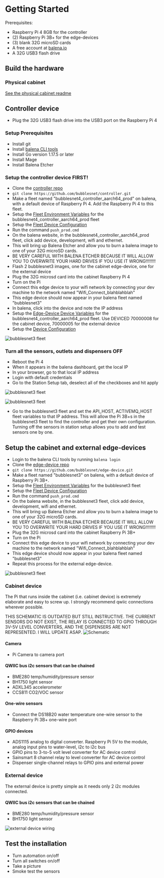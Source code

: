 # Getting Started

Prerequisites:
* Raspberry Pi 4 8GB for the controller
* (2) Raspberry Pi 3B+ for the edge-devices
* (3) blank 32G microSD cards
* A free account at [balena.io](https://balena.io)
* A 32G USB3 flash drive

## Build the hardware

### Physical cabinet
[See the physical cabinet readme](cabinet/README.md)


## Controller device
* Plug the 32G USB3 flash drive into the USB3 port on the Raspberry Pi 4

### Setup Prerequisites
* Install git
* Install [balena CLI tools](https://www.balena.io/docs/reference/balena-cli/)
* Install Go version 1.17.5 or later
* Install Mage
* Install Balena Etcher

### Setup the controller device FIRST!

* Clone the [controller repo](https://github.com/bubblesnet/controller)
* ``` git clone https://github.com/bubblesnet/controller.git ```
* Make a fleet named "bubblesnet4_controller_aarch64_prod" on balena, with a default device of Raspberry Pi 4.  Add the
  Raspberry Pi 4 to this fleet.
* Setup the [Fleet Environment Variables](balena/EnvironmentVariables.md) for the bubblesnet4_controller_aarch64_prod fleet
* Setup the [Fleet Device Configuration](balena/DeviceConfiguration.md)
* Run the command ``` push_prod.cmd ```
* On the balena website, in the bubblesnet4_controller_aarch64_prod fleet, click add device, development, wifi and ethernet.
* This will bring up Balena Etcher and allow you to burn a balena image to one of your 32G microSD cards.
* BE VERY CAREFUL WITH BALENA ETCHER BECAUSE IT WILL ALLOW YOU TO OVERWRITE YOUR HARD DRIVES IF YOU USE IT WRONG!!!!!!!!
* Flash 2 bubblesnet3 images, one for the cabinet edge-device, one for the external device
* Plug the 32G microsd card into the cabinet Raspberry Pi 4
* Turn on the Pi
* Connect this edge device to your wifi network by connecting your dev machine to the network named "Wifi_Connect_blahblahblah"
* This edge device should now appear in your balena fleet named "bubblesnet3"
* In balena, click into the device and note the IP address
* Setup the [Edge-Device Device Variables](balena/EnvironmentVariables.md) for the bubblesnet4_controller_aarch64_prod fleet. Use DEVICED 70000008 for the cabinet device, 70000005 for the external device
* Setup the [Device Configuration](balena/DeviceConfiguration.md)

![bubblesnet3 fleet](balena/controller-fleet-devices.png)

### Turn all the sensors, outlets and dispensers OFF
* Reboot the Pi 4
* When it appears in the balena dashboard, get the local IP
* In your browser, go to that local IP address
* Login with default credentials
* Go to the Station Setup tab, deselect all of the checkboxes and hit apply

![bubblesnet3 fleet](user_interface/Screen_Station_Setup.png)

![bubblesnet3 fleet](user_interface/Screen_Station_Setup_1.png)

* Go to the bubblesnet3 fleet and set the API_HOST, ACTIVEMQ_HOST fleet variables to that IP address.  This will allow the Pi 3B+s in the bubblesnet3 fleet to find the controller and get their own configuration.  Turning off the sensors in station setup allows you to add and test sensors one by one.

## Setup the cabinet and external edge-devices
* Login to the balena CLI tools by running ``` balena login ```
* Clone the [edge-device repo](https://github.com/bubblesnet/edge-device)
* ``` git clone https://github.com/bubblesnet/edge-device.git ```
* Make a fleet named "bubblesnet3" on balena, with a default device of Raspberry Pi 3B+.
* Setup the [Fleet Environment Variables](balena/EnvironmentVariables.md) for the bubblesnet3 fleet 
* Setup the [Fleet Device Configuration](balena/DeviceConfiguration.md)
* Run the command ``` push_prod.cmd ```
* On the balena website, in the bubblesnet3 fleet, click add device, development, wifi and ethernet.
* This will bring up Balena Etcher and allow you to burn a balena image to one of your 32G microSD cards.  
* BE VERY CAREFUL WITH BALENA ETCHER BECAUSE IT WILL ALLOW YOU TO OVERWRITE YOUR HARD DRIVES IF YOU USE IT WRONG!!!!!!!!
* Plug the 32G microsd card into the cabinet Raspberry Pi 3B+
* Turn on the Pi
* Connect this edge device to your wifi network by connecting your dev machine to the network named "Wifi_Connect_blahblahblah"
* This edge device should now appear in your balena fleet named "bubblesnet3"
* Repeat this process for the external edge-device.

![bubblesnet3 fleet](balena/edge-device-fleet-devices-bubblesnet3.png)

### Cabinet device

The Pi that runs inside the cabinet (i.e. cabinet device) is extremely elaborate
and easy to screw up.  I strongly recommend qwiic connections wherever possible.

THIS SCHEMATIC IS OUTDATED BUT STILL INSTRUCTIVE.  THE CURRENT SENSORS DO NOT EXIST, THE RELAY IS CONNECTED TO GPIO
THROUGH 3V-5V LEVEL CONVERTERS, AND THE DISPENSERS ARE NOT REPRESENTED. I WILL UPDATE ASAP.
![Schematic](electronics/OverallGPIOSchematicV2.png)

#### Camera
* Pi Camera to camera port

#### QWIIC bus i2c sensors that can be chained
* BME280 temp/humidity/pressure sensor
* BH1750 light sensor
* ADXL345 accelerometer
* CCS811 CO2/VOC sensor

#### One-wire sensors
* Connect the DS18B20 water temperature one-wire sensor to the Raspberry Pi 3B+ one-wire port

#### GPIO devices
* ADS1115 analog to digital converter. Raspberry Pi 5V to the module, analog input pins to water-level, i2c to i2c bus
* GPIO pins to 3-to-5 volt level converter for AC device control
* Sainsmart 8 channel relay to level converter for AC device control
* Dispenser single-channel relays to GPIO pins and external power

### External device

The external device is pretty simple as it needs only 2 i2c modules connected.

#### QWIIC bus i2c sensors that can be chained
* BME280 temp/humidity/pressure sensor
* BH1750 light sensor

![external device wiring](balena/edge-device-fleet-devices-bubblesnet3.png)


## Test the installation
* Turn automation on/off
* Turn all switches on/off
* Take a picture
* Smoke test the sensors

